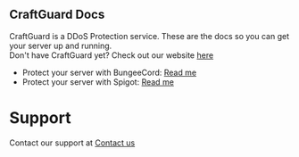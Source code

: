 ## CraftGuard Docs
CraftGuard is a DDoS Protection service. These are the docs so you can get your server up and running.
<br>
Don't have CraftGuard yet? Check out our website <a href="https://craftguard.cubeserver.tech/">here</a>
<br>
* Protect your server with BungeeCord: <a href="https://craftguardwiki.cubeserver.tech/protectserverbungee.md">Read me</a>
* Protect your server with Spigot: <a href="https://craftguardwiki.cubeserver.tech/protectserverspigot.md">Read me</a>
# Support
Contact our support at <a href="https://craftguard.cubeserver.tech/contact.html">Contact us</a>
